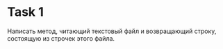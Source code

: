# Task 1  
Написать метод, читающий текстовый файл и возвращающий строку, 
состоящую из строчек этого файла.


